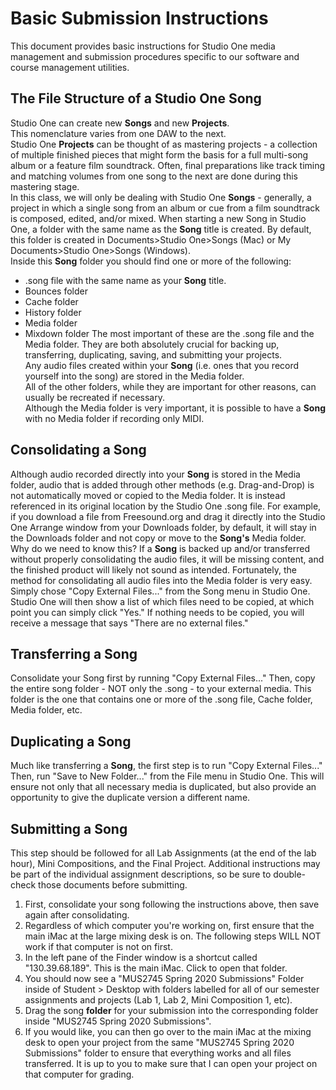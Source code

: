 # Basic Submission Instructions
This document provides basic instructions for Studio One media management and submission procedures specific to our software and course management utilities.

## The File Structure of a Studio One Song
Studio One can create new **Songs** and new **Projects**.  
This nomenclature varies from one DAW to the next.  
Studio One **Projects** can be thought of as mastering projects - a collection of multiple finished pieces that might form the basis for a full multi-song album or a feature film soundtrack. Often, final preparations like track timing and matching volumes from one song to the next are done during this mastering stage.   
In this class, we will only be dealing with Studio One **Songs** - generally, a project in which a single song from an album or cue from a film soundtrack is composed, edited, and/or mixed.
When starting a new Song in Studio One, a folder with the same name as the **Song** title is created. By default, this folder is created in Documents>Studio One>Songs (Mac) or My Documents>Studio One>Songs (Windows).  
Inside this **Song** folder you should find one or more of the following:
  * .song file with the same name as your **Song** title.
  * Bounces folder
  * Cache folder
  * History folder
  * Media folder
  * Mixdown folder
The most important of these are the .song file and the Media folder. They are both absolutely crucial for backing up, transferring, duplicating, saving, and submitting your projects.  
Any audio files created within your **Song** (i.e. ones that you record yourself into the song) are stored in the Media folder.  
All of the other folders, while they are important for other reasons, can usually be recreated if necessary.  
Although the Media folder is very important, it is possible to have a **Song** with no Media folder if recording only MIDI.

## Consolidating a Song
Although audio recorded directly into your **Song** is stored in the Media folder, audio that is added through other methods (e.g. Drag-and-Drop) is not automatically moved or copied to the Media folder. It is instead referenced in its original location by the Studio One .song file.
For example, if you download a file from Freesound.org and drag it directly into the Studio One Arrange window from your Downloads folder, by default, it will stay in the Downloads folder and not copy or move to the **Song's** Media folder.  
Why do we need to know this? If a **Song** is backed up and/or transferred without properly consolidating the audio files, it will be missing content, and the finished product will likely not sound as intended.
Fortunately, the method for consolidating all audio files into the Media folder is very easy.
Simply chose "Copy External Files..." from the Song menu in Studio One.
Studio One will then show a list of which files need to be copied, at which point you can simply click "Yes."
If nothing needs to be copied, you will receive a message that says "There are no external files."

## Transferring a Song
Consolidate your Song first by running "Copy External Files..."
Then, copy the entire song folder - NOT only the .song - to your external media.
This folder is the one that contains one or more of the .song file, Cache folder, Media folder, etc.

## Duplicating a Song
Much like transferring a **Song**, the first step is to run "Copy External Files..."
Then, run "Save to New Folder..." from the File menu in Studio One.
This will ensure not only that all necessary media is duplicated, but also provide an opportunity to give the duplicate version a different name.

## Submitting a Song
This step should be followed for all Lab Assignments (at the end of the lab hour), Mini Compositions, and the Final Project. Additional instructions may be part of the individual assignment descriptions, so be sure to double-check those documents before submitting.
1. First, consolidate your song following the instructions above, then save again after consolidating.
2. Regardless of which computer you're working on, first ensure that the main iMac at the large mixing desk is on. The following steps WILL NOT work if that computer is not on first.
3. In the left pane of the Finder window is a shortcut called "130.39.68.189". This is the main iMac. Click to open that folder.
4. You should now see a "MUS2745 Spring 2020 Submissions" Folder inside of Student > Desktop with folders labelled for all of our semester assignments and projects (Lab 1, Lab 2, Mini Composition 1, etc).
5. Drag the song **folder** for your submission into the corresponding folder inside "MUS2745 Spring 2020 Submissions".
6. If you would like, you can then go over to the main iMac at the mixing desk to open your project from the same "MUS2745 Spring 2020 Submissions" folder to ensure that everything works and all files transferred. It is up to you to make sure that I can open your project on that computer for grading.
